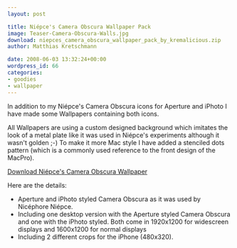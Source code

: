 ```yaml
---
layout: post

title: Niépce's Camera Obscura Wallpaper Pack
image: Teaser-Camera-Obscura-Walls.jpg
download: niepces_camera_obscura_wallpaper_pack_by_kremalicious.zip
author: Matthias Kretschmann

date: 2008-06-03 13:32:24+00:00
wordpress_id: 66
categories:
- goodies
- wallpaper
---
```


In addition to my Niépce's Camera Obscura icons for Aperture and iPhoto I have made some Wallpapers containing both icons.

All Wallpapers are using a custom designed background which imitates the look of a metal plate like it was used in Niépce's experiments although it wasn't golden ;-) To make it more Mac style I have added a stenciled dots pattern (which is a commonly used reference to the front design of the MacPro).

<a class="btn btn-block icon icon-download" href="/media/niepces_camera_obscura_wallpaper_pack_by_kremalicious.zip">Download Niépce's Camera Obscura Wallpaper</a>

Here are the details:

  * Aperture and iPhoto styled Camera Obscura as it was used by Nicéphore Niépce.
  * Including one desktop version with the Aperture styled Camera Obscura and one with the iPhoto styled. Both come in 1920x1200 for widescreen displays and 1600x1200 for normal displays
  * Including 2 different crops for the iPhone (480x320).


